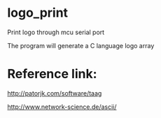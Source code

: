 # logo_print
Print logo through mcu serial port

The program will generate a C language logo array

# Reference link:

http://patorjk.com/software/taag

http://www.network-science.de/ascii/

